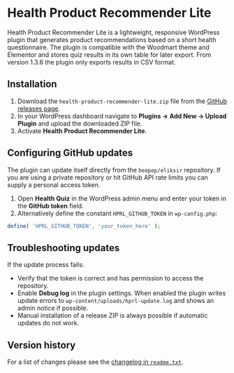 # Health Product Recommender Lite

Health Product Recommender Lite is a lightweight, responsive WordPress plugin that generates product recommendations based on a short health questionnaire. The plugin is compatible with the Woodmart theme and Elementor and stores quiz results in its own table for later export. From version 1.3.6 the plugin only exports results in CSV format.

## Installation

1. Download the `health-product-recommender-lite.zip` file from the [GitHub releases page](https://github.com/beopop/eliksir/releases).
2. In your WordPress dashboard navigate to **Plugins → Add New → Upload Plugin** and upload the downloaded ZIP file.
3. Activate **Health Product Recommender Lite**.

## Configuring GitHub updates

The plugin can update itself directly from the `beopop/eliksir` repository. If you are using a private repository or hit GitHub API rate limits you can supply a personal access token.

1. Open **Health Quiz** in the WordPress admin menu and enter your token in the **GitHub token** field.
2. Alternatively define the constant `HPRL_GITHUB_TOKEN` in `wp-config.php`:

```php
define( 'HPRL_GITHUB_TOKEN', 'your_token_here' );
```

## Troubleshooting updates

If the update process fails:

- Verify that the token is correct and has permission to access the repository.
- Enable **Debug log** in the plugin settings. When enabled the plugin writes
  update errors to `wp-content/uploads/hprl-update.log` and shows an admin
  notice if possible.
- Manual installation of a release ZIP is always possible if automatic updates do not work.

## Version history

For a list of changes please see the [changelog in `readme.txt`](health-product-recommender-lite/readme.txt).
